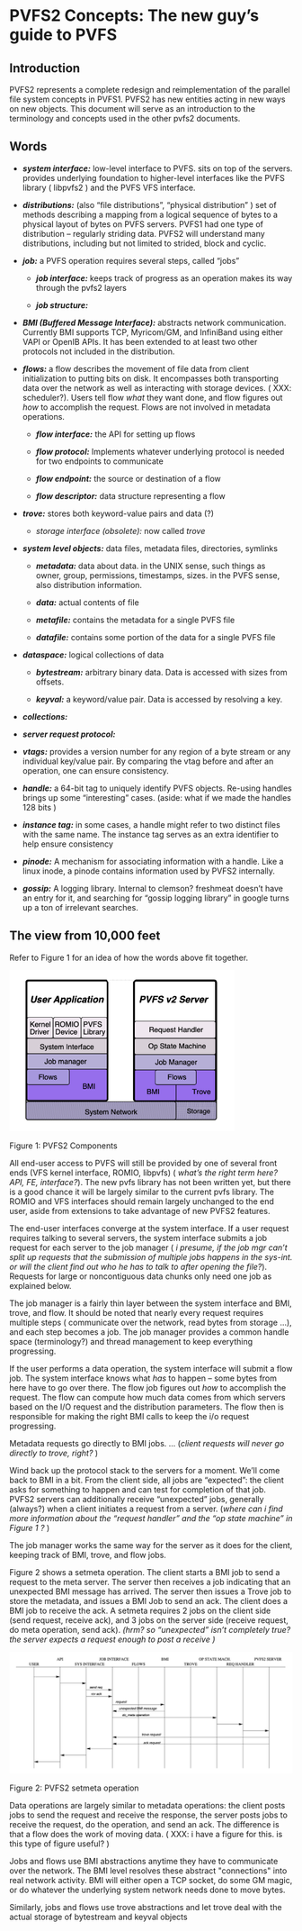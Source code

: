 # PVFS2 Concepts: The new guy’s guide to PVFS

## Introduction

PVFS2 represents a complete redesign and reimplementation of the
parallel file system concepts in PVFS1. PVFS2 has new entities acting in
new ways on new objects. This document will serve as an introduction to
the terminology and concepts used in the other pvfs2 documents.

## Words

- ***system interface:*** low-level interface to PVFS. sits on top of the servers. provides underlying foundation to higher-level interfaces like the PVFS library ( libpvfs2 ) and the PVFS VFS interface.

- ***distributions:*** (also “file distributions”, “physical distribution” ) set of methods describing a mapping from a logical sequence of bytes to a physical layout of bytes on PVFS servers. PVFS1 had one type of distribution – regularly striding data. PVFS2 will understand many distributions, including but not limited to strided, block and cyclic.

- ***job:*** a PVFS operation requires several steps, called “jobs”

    - ***job interface:*** keeps track of progress as an operation makes its way through the pvfs2 layers

    - ***job structure:***

- ***BMI (Buffered Message Interface):*** abstracts network communication. Currently BMI supports TCP, Myricom/GM, and InfiniBand using either VAPI or OpenIB APIs. It has been extended to at least two other protocols not included in the distribution.

- ***flows:*** a flow describes the movement of file data from client initialization to putting bits on disk. It encompasses both transporting data over the network as well as interacting with storage devices. ( XXX: scheduler?). Users tell flow *what* they want done, and flow figures out *how* to accomplish the request. Flows are not involved in metadata operations.

    - ***flow interface:*** the API for setting up flows

    - ***flow protocol:*** Implements whatever underlying protocol is needed for two endpoints to communicate

    - ***flow endpoint:*** the source or destination of a flow

    - ***flow descriptor:*** data structure representing a flow

- ***trove:*** stores both keyword-value pairs and data (?)

    - *storage interface (obsolete):* now called *trove*

- ***system level objects:*** data files, metadata files, directories, symlinks

    - ***metadata:*** data about data. in the UNIX sense, such things as owner, group, permissions, timestamps, sizes. in the PVFS sense, also distribution information.

    - ***data:*** actual contents of file

    - ***metafile:*** contains the metadata for a single PVFS file

    - ***datafile:*** contains some portion of the data for a single PVFS file

- ***dataspace:*** logical collections of data

    - ***bytestream:*** arbitrary binary data. Data is accessed with sizes from offsets.

    - ***keyval:*** a keyword/value pair. Data is accessed by resolving a key.

- ***collections:***

- ***server request protocol:***

- ***vtags:*** provides a version number for any region of a byte stream or any individual key/value pair. By comparing the vtag before and after an operation, one can ensure consistency.

- ***handle:*** a 64-bit tag to uniquely identify PVFS objects. Re-using handles brings up some “interesting” cases. (aside: what if we made the handles 128 bits )

- ***instance tag:*** in some cases, a handle might refer to two distinct files with the same name. The instance tag serves as an extra identifier to help ensure consistency

- ***pinode:*** A mechanism for associating information with a handle. Like a linux inode, a pinode contains information used by PVFS2 internally.

- ***gossip:*** A logging library. Internal to clemson? freshmeat doesn’t have an entry for it, and searching for “gossip logging library” in google turns up a ton of irrelevant searches.

## The view from 10,000 feet

Refer to Figure 1 for an
idea of how the words above fit together.

<img src="images/pvfs2-components.png" alt="Figure 1: PVFS2 Components" width=400px>

Figure 1: PVFS2 Components

All end-user access to PVFS will still be provided by one of several
front ends (VFS kernel interface, ROMIO, libpvfs) ( *what’s the right
term here? API, FE, interface?*). The new pvfs library has not been
written yet, but there is a good chance it will be largely similar to
the current pvfs library. The ROMIO and VFS interfaces should remain
largely unchanged to the end user, aside from extensions to take
advantage of new PVFS2 features.

The end-user interfaces converge at the system interface. If a user
request requires talking to several servers, the system interface
submits a job request for each server to the job manager ( *i presume,
if the job mgr can’t split up requests that the submission of multiple
jobs happens in the sys-int. or will the client find out who he has to
talk to after opening the file?*). Requests for large or noncontiguous
data chunks only need one job as explained below.

The job manager is a fairly thin layer between the system interface and
BMI, trove, and flow. It should be noted that nearly every request
requires multiple steps ( communicate over the network, read bytes from
storage ...), and each step becomes a job. The job manager provides a
common handle space (terminology?) and thread management to keep
everything progressing.

If the user performs a data operation, the system interface will submit
a flow job. The system interface knows what *has* to happen – some bytes
from here have to go over there. The flow job figures out *how* to
accomplish the request. The flow can compute how much data comes from
which servers based on the I/O request and the distribution parameters.
The flow then is responsible for making the right BMI calls to keep the
i/o request progressing.

Metadata requests go directly to BMI jobs. ... (*client requests will
never go directly to trove, right?* )

Wind back up the protocol stack to the servers for a moment. We’ll come
back to BMI in a bit. From the client side, all jobs are “expected”: the
client asks for something to happen and can test for completion of that
job. PVFS2 servers can additionally receive “unexpected” jobs, generally
(always?) when a client initiates a request from a server. (*where can i
find more information about the “request handler” and the “op state
machine” in Figure 1 ?* )

The job manager works the same way for the server as it does for the
client, keeping track of BMI, trove, and flow jobs.

Figure 2 shows a setmeta
operation. The client starts a BMI job to send a request to the meta
server. The server then receives a job indicating that an unexpected BMI
message has arrived. The server then issues a Trove job to store the
metadata, and issues a BMI Job to send an ack. The client does a BMI job
to receive the ack. A setmeta requires 2 jobs on the client side (send
request, receive ack), and 3 jobs on the server side (receive request,
do meta operation, send ack). *(hrm? so “unexpected” isn’t completely
true? the server expects a request enough to post a receive )*

<img src="images/pvfs2-setmeta-operation.png" alt="Figure 2: PVFS2 setmeta operation">

Figure 2: PVFS2 setmeta operation

Data operations are largely similar to metadata operations: the client
posts jobs to send the request and receive the response, the server
posts jobs to receive the request, do the operation, and send an ack.
The difference is that a flow does the work of moving data. ( XXX: i
have a figure for this. is this type of figure useful? )

Jobs and flows use BMI abstractions anytime they have to communicate
over the network. The BMI level resolves these abstract "connections"
into real network activity. BMI will either open a TCP socket, do some
GM magic, or do whatever the underlying system network needs done to
move bytes.

Similarly, jobs and flows use trove abstractions and let trove deal with
the actual storage of bytestream and keyval objects
